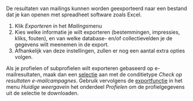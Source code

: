 De resultaten van mailings kunnen worden geexporteerd naar een bestand
dat je kan openen met spreadheet software zoals Excel.

1.  Klik *Exporteren* in het *Mailings*menu
2.  Kies welke informatie je wilt exporteren (bestemmingen, impressies,
    kliks, fouten), en van welke database- en/of collectievelden je de
    gegevens wilt meenemen in de export.
3.  Afhankelijk van deze instellingen, zullen er nog een aantal extra
    opties volgen.

Als je profielen of subprofielen wilt exporteren gebaseerd op
e-mailresultaten, maak dan een
[selectie](./nieuwe-selectie-maken.md)
aan met de conditietype *Check op resultaten e-mailcampagnes*. Gebruik
vervolgens de
[exportfunctie](./export-profiles-and-or-subprofiles.md)
in het menu *Huidige weergave*in het onderdeel *Profielen* om de
profielgegevens uit de selectie te downloaden.
